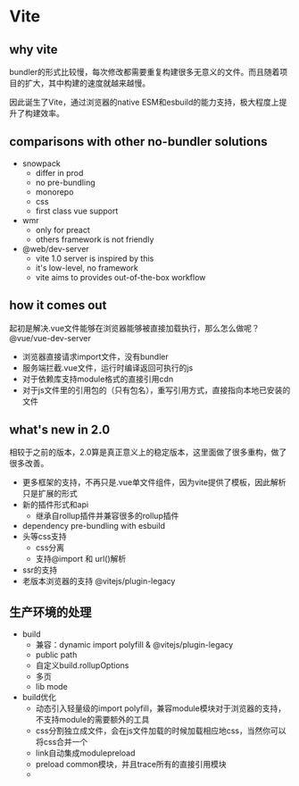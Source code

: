 <!--
 * @Author: dongqingming
 * @Date: 2021-02-23 10:18:05
 * @LastEditTime: 2021-02-23 17:15:37
 * @LastEditors: dongqingming
 * @Description: Do not edit
 * @FilePath: /articles/工程/vite.md
 * @no bug no code
-->
# Vite
## why vite
bundler的形式比较慢，每次修改都需要重复构建很多无意义的文件。而且随着项目的扩大，其中构建的速度就越来越慢。

因此诞生了Vite，通过浏览器的native ESM和esbuild的能力支持，极大程度上提升了构建效率。

## comparisons with other no-bundler solutions
- snowpack
  - differ in prod
  - no pre-bundling
  - monorepo
  - css
  - first class vue support
- wmr
  - only for preact
  - others framework is not friendly
- @web/dev-server
  - vite 1.0 server is inspired by this
  - it's low-level, no framework
  - vite aims to provides out-of-the-box workflow

## how it comes out
起初是解决.vue文件能够在浏览器能够被直接加载执行，那么怎么做呢？@vue/vue-dev-server
- 浏览器直接请求import文件，没有bundler
- 服务端拦截.vue文件，运行时编译返回可执行的js
- 对于依赖库支持module格式的直接引用cdn
- 对于js文件里的引用包的（只有包名），重写引用方式，直接指向本地已安装的文件

## what's new in 2.0
相较于之前的版本，2.0算是真正意义上的稳定版本，这里面做了很多重构，做了很多改善。

- 更多框架的支持，不再只是.vue单文件组件，因为vite提供了模板，因此解析只是扩展的形式
- 新的插件形式和api
    - 继承自rollup插件并兼容很多的rollup插件
- dependency pre-bundling with esbuild
- 头等css支持
    - css分离
    - 支持@import 和 url()解析
- ssr的支持
- 老版本浏览器的支持 @vitejs/plugin-legacy
## 生产环境的处理
- build
  - 兼容：dynamic import polyfill & @vitejs/plugin-legacy
  - public path
  - 自定义build.rollupOptions
  - 多页
  - lib mode
- build优化
  - 动态引入轻量级的import polyfill，兼容module模块对于浏览器的支持，不支持module的需要额外的工具
  - css分割独立成文件，会在js文件加载的时候加载相应地css，当然你可以将css合并一个
  - link自动集成modulepreload
  - preload common模块，并且trace所有的直接引用模块
  -
